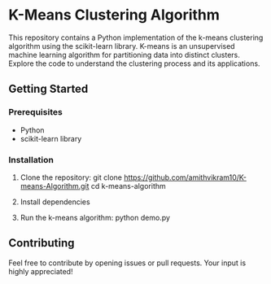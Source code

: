 # K-Means Clustering Algorithm
This repository contains a Python implementation of the k-means clustering algorithm using the scikit-learn library. 
K-means is an unsupervised machine learning algorithm for partitioning data into distinct clusters. 
Explore the code to understand the clustering process and its applications.

## Getting Started

### Prerequisites
- Python
- scikit-learn library

### Installation

1. Clone the repository: 
git clone https://github.com/amithvikram10/K-means-Algorithm.git cd k-means-algorithm

2. Install dependencies

3. Run the k-means algorithm: python demo.py
  
## Contributing
Feel free to contribute by opening issues or pull requests. Your input is highly appreciated!
